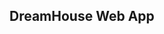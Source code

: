 DreamHouse Web App
------------------

<!-- a href="https://heroku.com/deploy">
  <img src="https://www.herokucdn.com/deploy/button.svg" alt="Deploy">
</a -->
